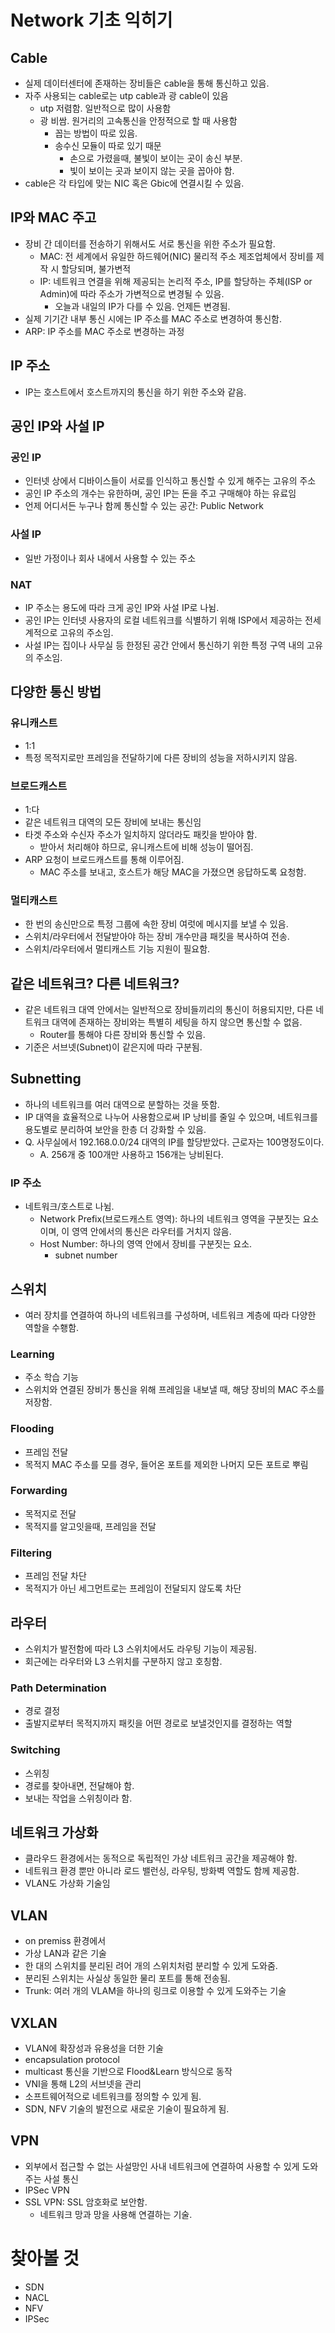 # Network 기초 익히기

## Cable
* 실제 데이터센터에 존재하는 장비들은 cable을 통해 통신하고 있음.
* 자주 사용되는 cable로는 utp cable과 광 cable이 있음
  * utp 저렴함. 일반적으로 많이 사용함
  * 광 비쌈. 원거리의 고속통신을 안정적으로 할 때 사용함
    * 꼽는 방법이 따로 있음.
    * 송수신 모듈이 따로 있기 때문
      * 손으로 가렸을때, 불빛이 보이는 곳이 송신 부분.
      * 빛이 보이는 곳과 보이지 않는 곳을 꼽아야 함.
* cable은 각 타입에 맞는 NIC 혹은 Gbic에 연결시킬 수 있음.

## IP와 MAC 주고
* 장비 간 데이터를 전송하기 위해서도 서로 통신을 위한 주소가 필요함.
  * MAC: 전 세계에서 유일한 하드웨어(NIC) 물리적 주소 제조업체에서 장비를 제작 시 할당되며, 불가변적
  * IP: 네트워크 연결을 위해 제공되는 논리적 주소, IP를 할당하는 주체(ISP or Admin)에 따라 주소가 가변적으로 변경될 수 있음.
    * 오늘과 내일의 IP가 다를 수 있음. 언제든 변경됨.
* 실제 기기간 내부 통신 시에는 IP 주소를 MAC 주소로 변경하여 통신함.
* ARP: IP 주소를 MAC 주소로 변경하는 과정

## IP 주소
* IP는 호스트에서 호스트까지의 통신을 하기 위한 주소와 같음.

## 공인 IP와 사설 IP
### 공인 IP
* 인터넷 상에서 디바이스들이 서로를 인식하고 통신할 수 있게 해주는 고유의 주소
* 공인 IP 주소의 개수는 유한하며, 공인 IP는 돈을 주고 구매해야 하는 유료임
* 언제 어디서든 누구나 함께 통신할 수 있는 공간: Public Network

### 사설 IP
* 일반 가정이나 회사 내에서 사용할 수 있는 주소

### NAT
* IP 주소는 용도에 따라 크게 공인 IP와 사설 IP로 나뉨.
* 공인 IP는 인터넷 사용자의 로컬 네트워크를 식별하기 위해 ISP에서 제공하는 전세계적으로 고유의 주소임.
* 사설 IP는 집이나 사무실 등 한정된 공간 안에서 통신하기 위한 특정 구역 내의 고유의 주소임.

## 다양한 통신 방법

### 유니캐스트
* 1:1
* 특정 목적지로만 프레임을 전달하기에 다른 장비의 성능을 저하시키지 않음.

### 브로드캐스트
* 1:다
* 같은 네트워크 대역의 모든 장비에 보내는 통신임
* 타겟 주소와 수신자 주소가 일치하지 않더라도 패킷을 받아야 함.
  * 받아서 처리해야 하므로, 유니캐스트에 비해 성능이 떨어짐.
* ARP 요청이 브로드캐스트를 통해 이루어짐.
  * MAC 주소를 보내고, 호스트가 해당 MAC을 가졌으면 응답하도록 요청함.

### 멀티캐스트
* 한 번의 송신만으로 특정 그룹에 속한 장비 여럿에 메시지를 보낼 수 있음.
* 스위치/라우터에서 전달받아야 하는 장비 개수만큼 패킷을 복사하여 전송.
* 스위치/라우터에서 멀티캐스트 기능 지원이 필요함.

## 같은 네트워크? 다른 네트워크?

* 같은 네트워크 대역 안에서는 일반적으로 장비들끼리의 통신이 허용되지만, 다른 네트워크 대역에 존재하는 장비와는 특별히 세팅을 하지 않으면 통신할 수 없음.
  * Router를 통해야 다른 장비와 통신할 수 있음.
* 기준은 서브넷(Subnet)이 같은지에 따라 구분됨.

## Subnetting
* 하나의 네트워크를 여러 대역으로 분할하는 것을 뜻함.
* IP 대역을 효율적으로 나누어 사용함으로써 IP 낭비를 줄일 수 있으며, 네트워크를 용도별로 분리하여 보안을 한층 더 강화할 수 있음.
* Q. 사무실에서 192.168.0.0/24 대역의 IP를 할당받았다. 근로자는 100명정도이다.
  * A. 256개 중 100개만 사용하고 156개는 낭비된다.

### IP 주소
* 네트워크/호스트로 나뉨.
  * Network Prefix(브로드캐스트 영역): 하나의 네트워크 영역을 구분짓는 요소이며, 이 영역 안에서의 통신은 라우터를 거치지 않음.
  * Host Number: 하나의 영역 안에서 장비를 구분짓는 요소.
    * subnet number

## 스위치
* 여러 장치를 연결하여 하나의 네트워크를 구성하며, 네트워크 계층에 따라 다양한 역할을 수횅함.
### Learning
* 주소 학습 기능
* 스위치와 연결된 장비가 통신을 위해 프레임을 내보낼 때, 해당 장비의 MAC 주소를 저장함.

### Flooding
* 프레임 전달
* 목적지 MAC 주소를 모를 경우, 들어온 포트를 제외한 나머지 모든 포트로 뿌림

### Forwarding
* 목적지로 전달
* 목적지를 알고잇을때, 프레임을 전달

### Filtering
* 프레임 전달 차단
* 목적지가 아닌 세그먼트로는 프레임이 전달되지 않도록 차단

## 라우터
* 스위치가 발전함에 따라 L3 스위치에서도 라우팅 기능이 제공됨.
* 회근에는 라우터와 L3 스위치를 구분하지 않고 호칭함.

### Path Determination
* 경로 결정
* 출발지로부터 목적지까지 패킷을 어떤 경로로 보낼것인지를 결정하는 역할

### Switching
* 스위칭
* 경로를 찾아내면, 전달해야 함.
* 보내는 작업을 스위칭이라 함.

## 네트워크 가상화
* 클라우드 환경에서는 동적으로 독립적인 가상 네트워크 공간을 제공해야 함.
* 네트워크 환경 뿐만 아니라 로드 밸런싱, 라우팅, 방화벽 역할도 함께 제공함.
* VLAN도 가상화 기술임

## VLAN
* on premiss 환경에서
* 가상 LAN과 같은 기술
* 한 대의 스위치를 분리된 려어 개의 스위치처럼 분리할 수 있게 도와줌.
* 분리된 스위치는 사실상 동일한 물리 포트를 통해 전송됨.
* Trunk: 여러 개의 VLAM을 하나의 링크로 이용할 수 있게 도와주는 기술

## VXLAN
* VLAN에 확장성과 유용성을 더한 기술
* encapsulation protocol
* multicast 통신을 기반으로 Flood&Learn 방식으로 동작
* VNI을 통해 L2의 서브넷을 관리
* 소프트웨어적으로 네트워크를 정의할 수 있게 됨.
* SDN, NFV 기술의 발전으로 새로운 기술이 필요하게 됨.

## VPN
* 외부에서 접근할 수 없는 사설망인 사내 네트워크에 연결하여 사용할 수 있게 도와주는 사설 통신
* IPSec VPN
* SSL VPN: SSL 암호화로 보안함.
  * 네트워크 망과 망을 사용해 연결하는 기술.

# 찾아볼 것
* SDN
* NACL
* NFV
* IPSec

